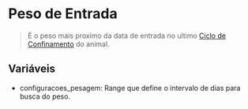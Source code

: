 # Peso de Entrada

> É o peso mais proximo da data de entrada no ultimo [Ciclo de Confinamento](./ciclo-confinamento.md) do animal.

## Variáveis

- configuracoes_pesagem: Range que define o intervalo de dias para busca do peso.
